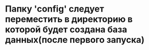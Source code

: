 # Папку 'config' следует переместить в директорию в которой будет создана база данных(после первого запуска)
